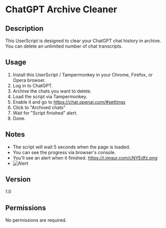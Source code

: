 # ChatGPT Archive Cleaner

## Description

This UserScript is designed to clear your ChatGPT chat history in archive. You can delete an unlimited number of chat transcripts.

## Usage

1. Install this UserScript / Tampermonkey in your Chrome, Firefox, or Opera browser.
2. Log in to ChatGPT.
3. Archive the chats you want to delete.
4. Load the script via Tampermonkey.
6. Enable it and go to https://chat.openai.com/#settings
7. Click to "Archived chats"
8. Wait for "Script finished" alert.
9. Done.

## Notes

* The script will wait 5 seconds when the page is loaded.
* You can see the progress via browser's console.
* You'll see an alert when it finished. https://i.imgur.com/cNYEdfz.png
* ![Alert](https://i.imgur.com/cNYEdfz.png)

## Version

1.0

## Permissions

No permissions are required.
